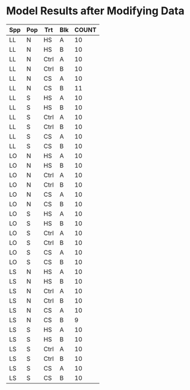 # Model Results after Modifying Data

| Spp | Pop | Trt | Blk | COUNT |
|---|---|---|---|---|
| LL	| N	| HS	| A	| 10 |
| LL	| N	| HS	| B	| 10 |
| LL	| N	| Ctrl	| A	| 10 |
| LL	| N	| Ctrl	| B	| 10 |
| LL	| N	| CS	| A	| 10 |
| LL	| N	| CS	| B	| 11 |
| LL	| S	| HS	| A	| 10 |
| LL	| S	| HS	| B	| 10 |
| LL	| S	| Ctrl	| A	| 10 |
| LL	| S	| Ctrl	| B	| 10 |
| LL	| S	| CS	| A	| 10 |
| LL	| S	| CS	| B	| 10 |
| LO	| N	| HS	| A	| 10 |
| LO	| N	| HS	| B	| 10 |
| LO	| N	| Ctrl	| A	| 10 |
| LO	| N	| Ctrl	| B	| 10 |
| LO	| N	| CS	| A	| 10 |
| LO	| N	| CS	| B	| 10 |
| LO	| S	| HS	| A	| 10 |
| LO	| S	| HS	| B	| 10 |
| LO	| S	| Ctrl	| A	| 10 |
| LO	| S	| Ctrl	| B	| 10 |
| LO	| S	| CS	| A	| 10 |
| LO	| S	| CS	| B	| 10 |
| LS	| N	| HS	| A	| 10 |
| LS	| N	| HS	| B	| 10 |
| LS	| N	| Ctrl	| A	| 10 |
| LS	| N	| Ctrl	| B	| 10 |
| LS	| N	| CS	| A	| 10 |
| LS	| N	| CS	| B	| 9 |
| LS	| S	| HS	| A	| 10 |
| LS	| S	| HS	| B	| 10 |
| LS	| S	| Ctrl	| A	| 10 |
| LS	| S	| Ctrl	| B	| 10 |
| LS	| S	| CS	| A	| 10 |
| LS	| S	| CS	| B	| 10 |